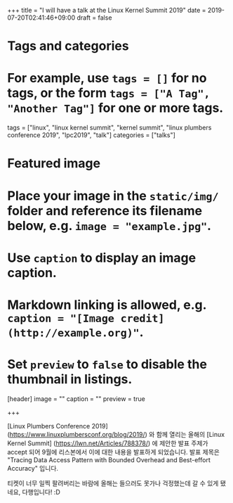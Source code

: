 +++
title = "I will have a talk at the Linux Kernel Summit 2019"
date = 2019-07-20T02:41:46+09:00
draft = false

# Tags and categories
# For example, use `tags = []` for no tags, or the form `tags = ["A Tag", "Another Tag"]` for one or more tags.
tags = ["linux", "linux kernel summit", "kernel summit", "linux plumbers conference 2019", "lpc2019", "talk"]
categories = ["talks"]

# Featured image
# Place your image in the `static/img/` folder and reference its filename below, e.g. `image = "example.jpg"`.
# Use `caption` to display an image caption.
#   Markdown linking is allowed, e.g. `caption = "[Image credit](http://example.org)"`.
# Set `preview` to `false` to disable the thumbnail in listings.
[header]
image = ""
caption = ""
preview = true

+++

[Linux Plumbers Conference 2019]
(https://www.linuxplumbersconf.org/blog/2019/) 와 함께 열리는 올해의
[Linux Kernel Summit] (https://lwn.net/Articles/788378/) 에 제안한 발표
주제가 accept 되어 9월에 리스본에서 이에 대한 내용을 발표하게
되었습니다.  발표 제목은 "Tracing Data Access Pattern with Bounded
Overhead and Best-effort Accuracy" 입니다.

티켓이 너무 일찍 팔려버리는 바람에 올해는 들으러도 못가나 걱정했는데 갈 수 있게
됐네요, 다행입니다! :D

